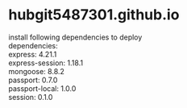 # hubgit5487301.github.io
install following dependencies to deploy\
dependencies:\
express: 4.21.1\
express-session: 1.18.1\
mongoose: 8.8.2\
passport: 0.7.0\
passport-local: 1.0.0\
session: 0.1.0
